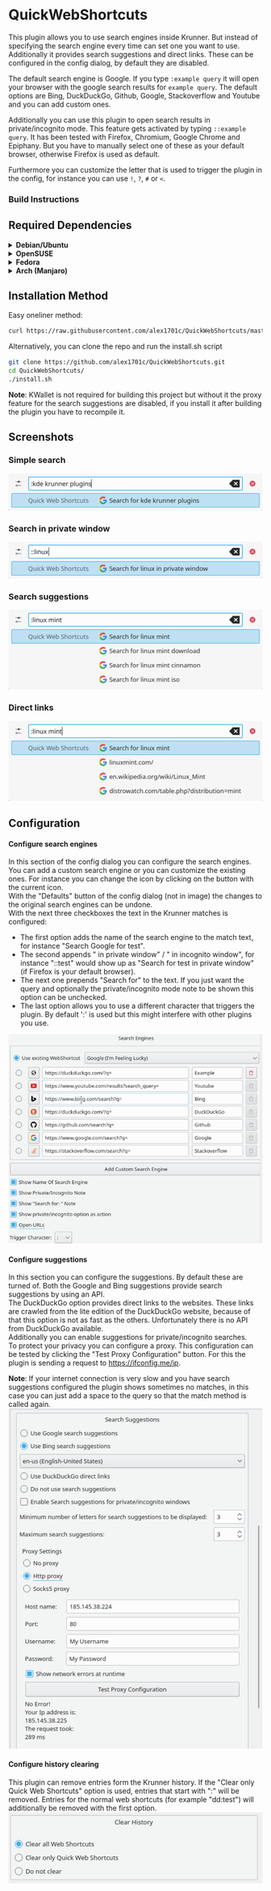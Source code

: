# QuickWebShortcuts

This plugin allows you to use search engines inside Krunner. But instead of specifying the search
engine every time can set one you want to use. Additionally it provides search suggestions and direct 
links. These can be configured in the config dialog, by default they are disabled.

The default search engine is Google. If you type `:example query` it will open your 
browser with the google search results for `example query`. The default options are Bing, DuckDuckGo,
Github, Google, Stackoverflow and Youtube and you can add custom ones.

Additionally you can use this plugin to open search results in private/incognito mode. 
This feature gets activated by typing `::example query`.
It has been tested with Firefox, Chromium, Google Chrome and Epiphany.
But you have to manually select one of these as your default browser, otherwise Firefox is used as default.

Furthermore you can customize the letter that is used to trigger the plugin in the config,
for instance you can use `!`, `?`, `#` or `<`.

### Build Instructions
## Required Dependencies

<details>
<summary><b>Debian/Ubuntu</b></summary>

```bash
sudo apt install cmake extra-cmake-modules build-essential libkf5runner-dev libkf5textwidgets-dev qtdeclarative5-dev gettext libkf5notifications-dev libkf5wallet-dev libkf5kcmutils-dev
```

</details>

<details>
<summary><b>OpenSUSE</b></summary>

```bash
sudo zypper install cmake extra-cmake-modules libQt5Widgets5 libQt5Core5 libqt5-qtlocation-devel ki18n-devel ktextwidgets-devel kservice-devel krunner-devel gettext-tools kconfigwidgets-devel knotifications-devel kwallet-devel kcmutils-devel
```

</details>

<details>
<summary><b>Fedora</b></summary>

```bash
sudo dnf install cmake extra-cmake-modules kf5-ki18n-devel kf5-kservice-devel kf5-krunner-devel kf5-ktextwidgets-devel gettext kf5-knotifications-devel kf5-kwallet-devel kf5-kcmutils-devel
```

</details>

<details>
<summary><b>Arch (Manjaro)</b></summary>

```bash
sudo pacman -S cmake extra-cmake-modules knotifications kwallet kcmutils
```
  
</details>

## Installation Method

Easy oneliner method:  
```bash
curl https://raw.githubusercontent.com/alex1701c/QuickWebShortcuts/master/install.sh | bash
```

Alternatively, you can clone the repo and run the install.sh script
```bash
git clone https://github.com/alex1701c/QuickWebShortcuts.git  
cd QuickWebShortcuts/
./install.sh
```

**Note**: KWallet is not required for building this project but without it the proxy feature for the 
search suggestions are disabled, if you install it after building the plugin you have to recompile it.  

## Screenshots

### Simple search  
![Simple search](https://raw.githubusercontent.com/alex1701c/Screenshots/master/QuickWebShortcuts/simple_search.png)

### Search in private window  
![Search in private window](https://raw.githubusercontent.com/alex1701c/Screenshots/master/QuickWebShortcuts/private_window_search.png)

### Search suggestions  
![Search suggestions](https://raw.githubusercontent.com/alex1701c/Screenshots/master/QuickWebShortcuts/search_suggestions_demo.png)

### Direct links
![Direct links demo](https://raw.githubusercontent.com/alex1701c/Screenshots/master/QuickWebShortcuts/direct_links_demo.png)

## Configuration

#### Configure search engines
In this section of the config dialog you can configure the search engines.  
You can add a custom search engine or you can customize the existing ones. For instance you can change the icon by clicking on the button with the current icon.  
With the "Defaults" button of the config dialog (not in image) the changes to the original search engines can be undone.  
With the next three checkboxes the text in the Krunner matches is configured:

- The first option adds the name of the search engine to the match text, for instance "Search Google for test".  
- The second appends " in private window" / " in incognito window", for instance "::test" would show up as "Search for test in private window" (if Firefox is your default browser).  
- The next one prepends "Search for" to the text. If you just want the query and optionally the private/incognito mode note to be shown this option can be unchecked.  
- The last option allows you to use a different character that triggers the plugin. By default ':' is used but this might interfere with other plugins you use.

![Configure search engines](https://raw.githubusercontent.com/alex1701c/Screenshots/master/QuickWebShortcuts/config_dialog_search_engines_section.png)

#### Configure suggestions
In this section you can configure the suggestions. By default these are turned of.
Both the Google and Bing suggestions provide search suggestions by using an API.  
The DuckDuckGo option provides direct links to the websites.
These links are crawled from the lite edition of the DuckDuckGo website, because of that this option is not as fast as the others.
Unfortunately there is no API from DuckDuckGo available.  
Additionally you can enable suggestions for private/incognito searches.  
To protect your privacy you can configure a proxy.
This configuration can be tested by clicking the "Test Proxy Configuration" button.
For this the plugin is sending a request to https://ifconfig.me/ip.

**Note**: If your internet connection is very slow and you have search suggestions configured the plugin shows sometimes no matches, in this case you can just add a space to the query so that the match method is called again.  
![Configure search suggestions](https://raw.githubusercontent.com/alex1701c/Screenshots/master/QuickWebShortcuts/config_dialog_search_suggestions_section.png)

#### Configure history clearing  
This plugin can remove entries form the Krunner history.
If the "Clear only Quick Web Shortcuts" option is used, entries that start with ":" will be removed.
Entries for the normal web shortcuts (for example "dd:test") will additionally be removed with the first option.  
![Configure history clearing](https://raw.githubusercontent.com/alex1701c/Screenshots/master/QuickWebShortcuts/config_dialog_clear_history_section.png)
